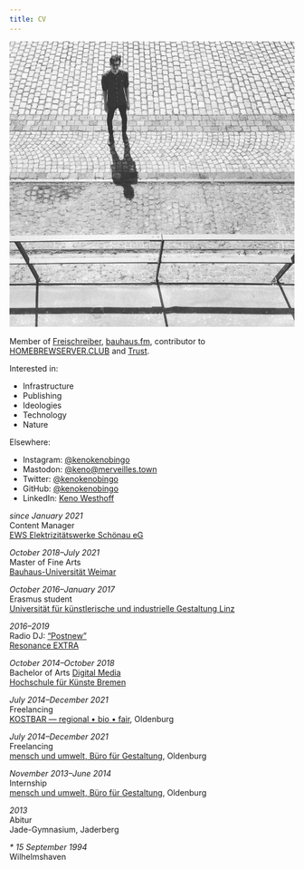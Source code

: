 ```yaml
---
title: CV
---
```


![K E N O ](/img/keno.jpg)

Member of [Freischreiber](https://freischreiber.de/), [bauhaus.fm](https://www.uni-weimar.de/projekte/bauhaus-fm/), contributor to [HOMEBREWSERVER.CLUB](https://homebrewserver.club/) and [Trust](https://trust.support/).

Interested in:

- Infrastructure
- Publishing
- Ideologies
- Technology
- Nature

Elsewhere:
- Instagram: [@kenokenobingo](https://instagram.com/kenokenobingo)
- Mastodon: [@keno@merveilles.town](https://merveilles.town/@keno)
- Twitter: [@kenokenobingo](https://twitter.com/kenokenobingo)
- GitHub: [@kenokenobingo](https://github.com/kenokenobingo/)
- LinkedIn: [Keno Westhoff](https://www.linkedin.com/in/keno-westhoff-2a3505220/)

_since January 2021_  
Content Manager  
[EWS Elektrizitätswerke Schönau eG](https://www.ews-schoenau.de/)

_October 2018–July 2021_  
Master of Fine Arts  
[Bauhaus-Universität Weimar](https://www.uni-weimar.de/de/universitaet/start/)

_October 2016–January 2017_  
Erasmus student  
[Universität für künstlerische und industrielle Gestaltung Linz](https://www.ufg.at/)

_2016–2019_  
Radio DJ: [“Postnew”](https://postnew.kenokeno.bingo/)  
[Resonance EXTRA](http://extra.resonance.fm/)

_October 2014–October 2018_  
Bachelor of Arts [Digital Media](http://digitalmedia-bremen.de/)  
[Hochschule für Künste Bremen](https://www.hfk-bremen.de/)

_July 2014–December 2021_  
Freelancing  
[KOSTBAR — regional • bio • fair](https://kostbar-oldenburg.de/), Oldenburg

_July 2014–December 2021_  
Freelancing  
[mensch und umwelt, Büro für Gestaltung](https://mensch-und-umwelt.de/), Oldenburg

_November 2013–June 2014_  
Internship  
[mensch und umwelt, Büro für Gestaltung](https://mensch-und-umwelt.de/), Oldenburg

_2013_  
Abitur  
Jade-Gymnasium, Jaderberg

_\* 15 September 1994_  
Wilhelmshaven
